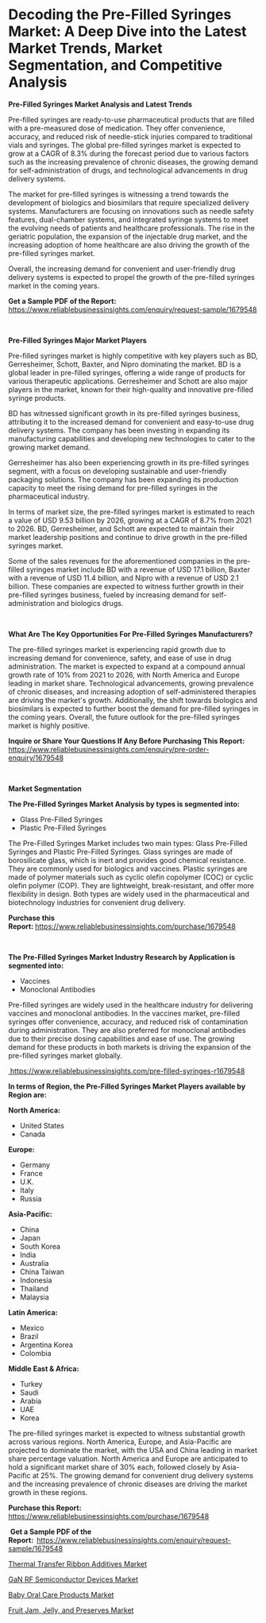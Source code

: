 <p><h1>Decoding the Pre-Filled Syringes Market: A Deep Dive into the Latest Market Trends, Market Segmentation, and Competitive Analysis</h1></p><p><strong>Pre-Filled Syringes Market Analysis and Latest Trends</strong></p>
<p><p>Pre-filled syringes are ready-to-use pharmaceutical products that are filled with a pre-measured dose of medication. They offer convenience, accuracy, and reduced risk of needle-stick injuries compared to traditional vials and syringes. The global pre-filled syringes market is expected to grow at a CAGR of 8.3% during the forecast period due to various factors such as the increasing prevalence of chronic diseases, the growing demand for self-administration of drugs, and technological advancements in drug delivery systems.</p><p>The market for pre-filled syringes is witnessing a trend towards the development of biologics and biosimilars that require specialized delivery systems. Manufacturers are focusing on innovations such as needle safety features, dual-chamber systems, and integrated syringe systems to meet the evolving needs of patients and healthcare professionals. The rise in the geriatric population, the expansion of the injectable drug market, and the increasing adoption of home healthcare are also driving the growth of the pre-filled syringes market.</p><p>Overall, the increasing demand for convenient and user-friendly drug delivery systems is expected to propel the growth of the pre-filled syringes market in the coming years.</p></p>
<p><strong>Get a Sample PDF of the Report:&nbsp;</strong> <a href="https://www.reliablebusinessinsights.com/enquiry/request-sample/1679548">https://www.reliablebusinessinsights.com/enquiry/request-sample/1679548</a></p>
<p>&nbsp;</p>
<p><strong>Pre-Filled Syringes Major Market Players</strong></p>
<p><p>Pre-filled syringes market is highly competitive with key players such as BD, Gerresheimer, Schott, Baxter, and Nipro dominating the market. BD is a global leader in pre-filled syringes, offering a wide range of products for various therapeutic applications. Gerresheimer and Schott are also major players in the market, known for their high-quality and innovative pre-filled syringe products.</p><p>BD has witnessed significant growth in its pre-filled syringes business, attributing it to the increased demand for convenient and easy-to-use drug delivery systems. The company has been investing in expanding its manufacturing capabilities and developing new technologies to cater to the growing market demand.</p><p>Gerresheimer has also been experiencing growth in its pre-filled syringes segment, with a focus on developing sustainable and user-friendly packaging solutions. The company has been expanding its production capacity to meet the rising demand for pre-filled syringes in the pharmaceutical industry.</p><p>In terms of market size, the pre-filled syringes market is estimated to reach a value of USD 9.53 billion by 2026, growing at a CAGR of 8.7% from 2021 to 2026. BD, Gerresheimer, and Schott are expected to maintain their market leadership positions and continue to drive growth in the pre-filled syringes market.</p><p>Some of the sales revenues for the aforementioned companies in the pre-filled syringes market include BD with a revenue of USD 17.1 billion, Baxter with a revenue of USD 11.4 billion, and Nipro with a revenue of USD 2.1 billion. These companies are expected to witness further growth in their pre-filled syringes business, fueled by increasing demand for self-administration and biologics drugs.</p></p>
<p>&nbsp;</p>
<p><strong>What Are The Key Opportunities For Pre-Filled Syringes Manufacturers?</strong></p>
<p><p>The pre-filled syringes market is experiencing rapid growth due to increasing demand for convenience, safety, and ease of use in drug administration. The market is expected to expand at a compound annual growth rate of 10% from 2021 to 2026, with North America and Europe leading in market share. Technological advancements, growing prevalence of chronic diseases, and increasing adoption of self-administered therapies are driving the market's growth. Additionally, the shift towards biologics and biosimilars is expected to further boost the demand for pre-filled syringes in the coming years. Overall, the future outlook for the pre-filled syringes market is highly positive.</p></p>
<p><strong>Inquire or Share Your Questions If Any Before Purchasing This Report:</strong> <a href="https://www.reliablebusinessinsights.com/enquiry/pre-order-enquiry/1679548">https://www.reliablebusinessinsights.com/enquiry/pre-order-enquiry/1679548</a></p>
<p>&nbsp;</p>
<p><strong>Market Segmentation</strong></p>
<p><strong>The Pre-Filled Syringes Market Analysis by types is segmented into:</strong></p>
<p><ul><li>Glass Pre-Filled Syringes</li><li>Plastic Pre-Filled Syringes</li></ul></p>
<p><p>The Pre-Filled Syringes Market includes two main types: Glass Pre-Filled Syringes and Plastic Pre-Filled Syringes. Glass syringes are made of borosilicate glass, which is inert and provides good chemical resistance. They are commonly used for biologics and vaccines. Plastic syringes are made of polymer materials such as cyclic olefin copolymer (COC) or cyclic olefin polymer (COP). They are lightweight, break-resistant, and offer more flexibility in design. Both types are widely used in the pharmaceutical and biotechnology industries for convenient drug delivery.</p></p>
<p><strong>Purchase this Report:&nbsp;</strong><a href="https://www.reliablebusinessinsights.com/purchase/1679548">https://www.reliablebusinessinsights.com/purchase/1679548</a></p>
<p>&nbsp;</p>
<p><strong>The Pre-Filled Syringes Market Industry Research by Application is segmented into:</strong></p>
<p><ul><li>Vaccines</li><li>Monoclonal Antibodies</li></ul></p>
<p><p>Pre-filled syringes are widely used in the healthcare industry for delivering vaccines and monoclonal antibodies. In the vaccines market, pre-filled syringes offer convenience, accuracy, and reduced risk of contamination during administration. They are also preferred for monoclonal antibodies due to their precise dosing capabilities and ease of use. The growing demand for these products in both markets is driving the expansion of the pre-filled syringes market globally.</p></p>
<p><a href="https://www.reliablebusinessinsights.com/pre-filled-syringes-r1679548">&nbsp;https://www.reliablebusinessinsights.com/pre-filled-syringes-r1679548</a></p>
<p><strong>In terms of Region, the Pre-Filled Syringes Market Players available by Region are:</strong></p>
<p>
    <p> <strong> North America: </strong>
        <ul>
            <li>United States</li>
            <li>Canada</li>
        </ul>
        </p> 
    <p> <strong> Europe: </strong>
        <ul>
            <li>Germany</li>
            <li>France</li>
            <li>U.K.</li>
            <li>Italy</li>
            <li>Russia</li>
        </ul>
        </p> 
    <p> <strong> Asia-Pacific: </strong>
        <ul>
            <li>China</li>
            <li>Japan</li>
            <li>South Korea</li>
            <li>India</li>
            <li>Australia</li>
            <li>China Taiwan</li>
            <li>Indonesia</li>
            <li>Thailand</li>
            <li>Malaysia</li>
        </ul>
        </p> 
    <p> <strong> Latin America: </strong>
        <ul>
            <li>Mexico</li>
            <li>Brazil</li>
            <li>Argentina Korea</li>
            <li>Colombia</li>
        </ul>
        </p> 
    <p> <strong> Middle East & Africa: </strong>
        <ul>
            <li>Turkey</li>
            <li>Saudi</li>
            <li>Arabia</li>
            <li>UAE</li>
            <li>Korea</li>
        </ul>
    </p>
    </p>
<p><p>The pre-filled syringes market is expected to witness substantial growth across various regions. North America, Europe, and Asia-Pacific are projected to dominate the market, with the USA and China leading in market share percentage valuation. North America and Europe are anticipated to hold a significant market share of 30% each, followed closely by Asia-Pacific at 25%. The growing demand for convenient drug delivery systems and the increasing prevalence of chronic diseases are driving the market growth in these regions.</p></p>
<p><strong>Purchase this Report: </strong><a href="https://www.reliablebusinessinsights.com/purchase/1679548">https://www.reliablebusinessinsights.com/purchase/1679548</a></p>
<p>&nbsp;<strong>Get a Sample PDF of the Report:&nbsp;&nbsp;</strong><a href="https://www.reliablebusinessinsights.com/enquiry/request-sample/1679548">https://www.reliablebusinessinsights.com/enquiry/request-sample/1679548</a></p>
<p><strong></strong></p>
<p><p><a href="https://medium.com/@billyrice626/global-thermal-transfer-ribbon-additives-market-size-is-expected-to-reach-at-a-cagr-of-5-8-8e6c6d75a90a">Thermal Transfer Ribbon Additives Market</a></p><p><a href="https://github.com/thaddeulentine3434/Market-Research-Report-List-1/blob/main/gan-rf-semiconductor-devices-market.md">GaN RF Semiconductor Devices Market</a></p><p><a href="https://medium.com/@babymorar/global-baby-oral-care-products-market-focus-on-product-type-toothbrush-toothpaste-tooth-gum-oral-7613b9d63fa4">Baby Oral Care Products Market</a></p><p><a href="https://github.com/flower89678/Market-Research-Report-List-1/blob/main/fruit-jam-jelly-and-preserves-market.md">Fruit Jam, Jelly, and Preserves Market</a></p></p>